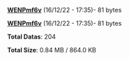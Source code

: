 [**WENPmf6v**](/data/WENPmf6v.txt) (16/12/22 - 17:35)- 81 bytes

[**WENPmf6v**](/data/WENPmf6v.txt) (16/12/22 - 17:35)- 81 bytes

**Total Datas**: 204

**Total Size**: 0.84 MB / 864.0 KB